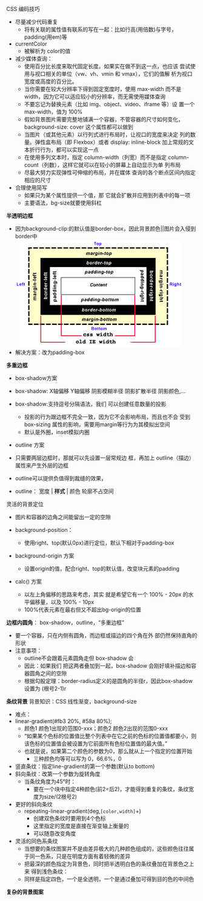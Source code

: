 CSS 编码技巧
- 尽量减少代码重复
  - 将有关联的属性值有联系的写在一起：比如行高(用倍数)与字号，padding(用em)等
- currentColor
  - 被解析为 color的值
- 减少媒体查询：
  - 使用百分比长度来取代固定长度。如果实在做不到这一点，也应该 尝试使用与视口相关的单位（vw、vh、vmin 和 vmax），它们的值解 析为视口宽度或高度的百分比。
  - 当你需要在较大分辨率下得到固定宽度时，使用 max-width 而不是 width，因为它可以适应较小的分辨率，而无需使用媒体查询
  - 不要忘记为替换元素（比如 img、object、video、iframe 等）设 置一个 max-width，值为 100%
  -  假如背景图片需要完整地铺满一个容器，不管容器的尺寸如何变化， background-size: cover 这个属性都可以做到
  -  当图片（或其他元素）以行列式进行布局时，让视口的宽度来决定 列的数量。弹性盒布局（即 Flexbox）或者 display: inline-block 加上常规的文本折行行为，都可以实现这一点
  -  在使用多列文本时，指定 column-width（列宽）而不是指定 column-count（列数），这样它就可以在较小的屏幕上自动显示为单 列布局
  -  尽最大努力实现弹性可伸缩的布局，并在媒体 查询的各个断点区间内指定相应的尺寸
- 合理使用简写
  - 如果只为某个属性提供一个值，那 它就会扩散并应用到列表中的每一项
  - 主要语法，bg-size就要使用斜杠


**半透明边框**
- 因为background-clip:的默认值是border-box，因此背景颜色||图片会入侵到border中 ![](../img/css-background-box.png)
- 解决方案：改为padding-box

**多重边框**
- box-shadow方案
- box-shadow: X轴偏移 Y轴偏移 阴影模糊半径 阴影扩散半径 阴影颜色,...
- box-shadow:支持逗号分隔语法，我们 可以创建任意数量的投影
  - 投影的行为跟边框不完全一致，因为它不会影响布局，而且也不会 受到 box-sizing 属性的影响，需要用margin等行为为其模拟出空间
  - 默认是外圈，inset模拟内圈

- outline 方案
- 只需要两层边框时，那就可以先设置一层常规边 框，再加上 outline（描边）属性来产生外层的边框
- outline可以提供负值得到裁缝的效果，
- outline： 宽度 | **样式** | 颜色  轮廓不占空间

灵活的背景定位
- 图片和容器的边角之间能留出一定的空隙 

- background-position：
  - 使用right、top(默认0px)进行定位，默认下相对于padding-box

- background-origin 方案
  - 设置origin的值，配合right、top的默认值，改变块元素的padding

- calc() 方案
  - 以左上角偏移的思路来考虑，其实 就是希望它有一个 100% - 20px 的水平偏移量，以及 100% - 10px 
  - 100%代表元素在最右但又不超出bg-origin的位置

**边框内圆角**：
box-shadow，outline，“多重边框”
- 要一个容器，只在内侧有圆角，而边框或描边的四个角在外 部仍然保持直角的形状
- 注意事项：
  - outline不会跟着元素圆角走但 box-shadow 会
  - 因此：如果我们 把这两者叠加到一起，box-shadow 会刚好填补描边和容器圆角之间的空隙
  - 根据勾股定理：border-radius定义的是圆角的半径r，因此box-shadow设置为 (根号2-1)r

**条纹背景**
背景知识：CSS 线性渐变，background-size
- 难点：
- linear-gradient(#fb3 20%, #58a 80%);
  - 颜色1 颜色1出现的范围0-xxx；颜色2 颜色2出现的范围0-xxx
  - “如果某个色标的位置值比整个列表中在它之前的色标的位置值都要小，则该色标的位置值会被设置为它前面所有色标位置值的最大值。” 
  - 也就是说，如果第二个颜色的参数为0，那么就从上一个指定的位置开始
    - 三种颜色均等可以写为 0，66.6%，0
- 竖直条纹：指定line-gradient的第一个参数(默认to bottom)
- 斜向条纹：改第一个参数为旋转角度
  - 当条纹角度为45°时：
    - 要在一个块中指定4种颜色(前2=后2)，才能得到重复的条纹，条纹宽度为size/(2根号2)
- 更好的斜向条纹 
  - repeating-linear-gradient(deg,`[color,width]`+)
    - 创建双色条纹时要用到4个色标
    - 这里指定的宽度是直接在渐变轴上衡量的
    - 可以随意改变角度
- 灵活的同色系条纹
  - 当想要的条纹图案并不是由差异极大的几种颜色组成的，这些颜色往往属于同一色系，只是在明度方面有着轻微的差异
  - 把最深的颜色指定为背景色，同时把半透明白色的条纹叠加在背景色之上来 得到浅色条纹：
  - 同样是指定四色，一个是全透明，一个是通过叠加可得到目的色的中间色

**复杂的背景图案**

